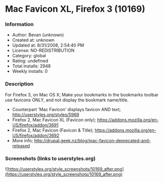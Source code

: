 # Mac Favicon XL, Firefox 3 (10169)

### Information
- Author: Bevan (unknown)
- Created at: unknown
- Updated at: 8/31/2008, 2:54:40 PM
- License: NO-REDISTRIBUTION
- Category: global
- Rating: undefined
- Total installs: 2948
- Weekly installs: 0


### Description
For Firefox 3, on Mac OS X;  Make your bookmarks in the bookmarks toolbar use favicons ONLY, and not display the bookmark name/title.

 * Counterpart 'Mac Favicon' displays favicon AND text; http://userstyles.org/styles/5969
 * Firefox 2, Mac Favicon XL (Favicon only); https://addons.mozilla.org/en-US/firefox/addon/3691
 * Firefox 2, Mac Favicon (Favicon & Title); https://addons.mozilla.org/en-US/firefox/addon/3692
 * More info; http://drupal.geek.nz/blog/mac-favicon-deprecated-and-released


### Screenshots (links to userstyles.org)
![https://userstyles.org/style_screenshots/10169_after.png](https://userstyles.org/style_screenshots/10169_after.png)


